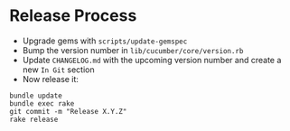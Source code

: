 Release Process
===============

* Upgrade gems with `scripts/update-gemspec`
* Bump the version number in `lib/cucumber/core/version.rb`
* Update `CHANGELOG.md` with the upcoming version number and create a new `In Git` section
* Now release it:

```
bundle update
bundle exec rake
git commit -m "Release X.Y.Z"
rake release
```
